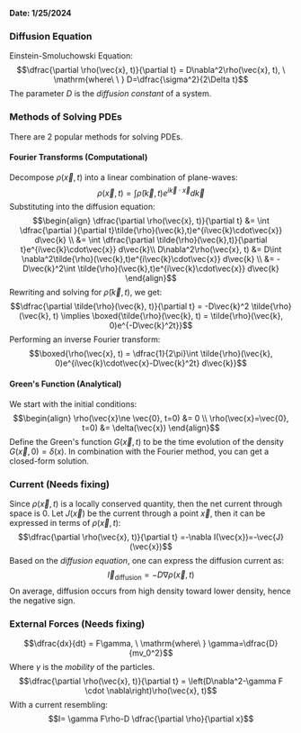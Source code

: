 **Date: 1/25/2024**
### Diffusion Equation
Einstein-Smoluchowski Equation:
$$\dfrac{\partial \rho(\vec{x}, t)}{\partial t} = D\nabla^2\rho(\vec{x}, t), \ \mathrm{where\ \ } D=\dfrac{\sigma^2}{2\Delta t}$$
The parameter $D$ is the *diffusion constant* of a system.

### Methods of Solving PDEs
There are 2 popular methods for solving PDEs.
#### Fourier Transforms (Computational)
Decompose $\rho(\vec{x}, t)$ into a linear combination of plane-waves:
$$\rho(\vec{x}, t) = \int \tilde{\rho}(\vec{k},t)e^{i\vec{k}\cdot\vec{x}} d\vec{k}$$
Substituting into the diffusion equation:
$$\begin{align}
\dfrac{\partial \rho(\vec{x}, t)}{\partial t} &= \int \dfrac{\partial }{\partial t}\tilde{\rho}(\vec{k},t)e^{i\vec{k}\cdot\vec{x}} d\vec{k} \\
&= \int \dfrac{\partial \tilde{\rho}(\vec{k},t)}{\partial t}e^{i\vec{k}\cdot\vec{x}} d\vec{k}\\
D\nabla^2\rho(\vec{x}, t) &= D\int \nabla^2\tilde{\rho}(\vec{k},t)e^{i\vec{k}\cdot\vec{x}} d\vec{k} \\
&= -D\vec{k}^2\int \tilde{\rho}(\vec{k},t)e^{i\vec{k}\cdot\vec{x}} d\vec{k}
\end{align}$$
Rewriting and solving for $\tilde{\rho}(\vec{k},t)$, we get:
$$\dfrac{\partial \tilde{\rho}(\vec{k}, t)}{\partial t} = -D\vec{k}^2 \tilde{\rho}(\vec{k}, t) \implies \boxed{\tilde{\rho}(\vec{k}, t) = \tilde{\rho}(\vec{k}, 0)e^{-D\vec{k}^2t}}$$
Performing an inverse Fourier transform:
$$\boxed{\rho(\vec{x}, t) = \dfrac{1}{2\pi}\int \tilde{\rho}(\vec{k}, 0)e^{i\vec{k}\cdot\vec{x}-D\vec{k}^2t} d\vec{k}}$$

#### Green's Function (Analytical)
We start with the initial conditions:
$$\begin{align}
\rho(\vec{x}\ne \vec{0}, t=0) &= 0 \\
\rho(\vec{x}=\vec{0}, t=0) &= \delta(\vec{x})
\end{align}$$
Define the Green's function $G(\vec{x}, t)$ to be the time evolution of the density $G(\vec{x}, 0) = \delta(x)$.
In combination with the Fourier method, you can get a closed-form solution.

### Current (Needs fixing)
Since $\rho(\vec{x}, t)$ is a locally conserved quantity, then the net current through space is 0.
Let $J(\vec{x})$ be the current through a point $\vec{x}$, then it can be expressed in terms of $\rho(\vec{x}, t)$:
$$\dfrac{\partial \rho(\vec{x}, t)}{\partial t} =-\nabla I(\vec{x})=-\vec{J}(\vec{x})$$
Based on the *diffusion equation*, one can express the diffusion current as:
$$\vec{I}_\mathrm{diffusion} = -D \nabla \rho(\vec{x},t)$$
On average, diffusion occurs from high density toward lower density, hence the negative sign.

### External Forces (Needs fixing)
$$\dfrac{dx}{dt} = F\gamma, \ \mathrm{where\ } \gamma=\dfrac{D}{mv_0^2}$$
Where $\gamma$ is the *mobility* of the particles.
$$\dfrac{\partial \rho(\vec{x}, t)}{\partial t} = \left(D\nabla^2-\gamma F \cdot  \nabla\right)\rho(\vec{x}, t)$$
With a current resembling:
$$I= \gamma F\rho-D \dfrac{\partial \rho}{\partial x}$$

